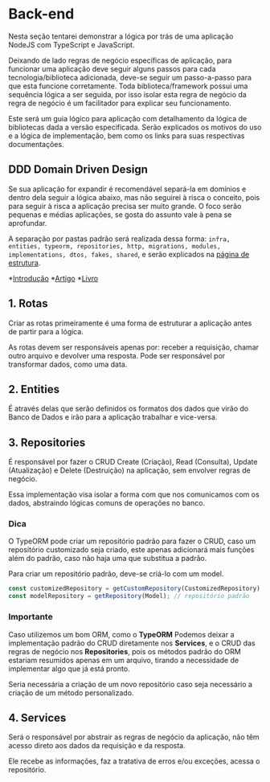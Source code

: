 # Back-end

Nesta seção tentarei demonstrar a lógica por trás de uma aplicação NodeJS com TypeScript e JavaScript.

Deixando de lado regras de negócio específicas de aplicação, para funcionar uma aplicação deve seguir alguns passos para cada tecnologia/biblioteca adicionada, deve-se seguir um passo-a-passo para que esta funcione corretamente. Toda biblioteca/framework possui uma sequência lógica a ser seguida, por isso isolar esta regra de negócio da regra de negócio é um facilitador para explicar seu funcionamento.

Este será um guia lógico para aplicação com detalhamento da lógica de bibliotecas dada a versão especificada. Serão explicados os motivos do uso e a lógica de implementação, bem como os links para suas respectivas documentações.

## DDD Domain Driven Design

Se sua aplicação for expandir é recomendável separá-la em domínios e dentro dela seguir a lógica abaixo, mas não seguirei à risca o conceito, pois para seguir à risca a aplicação precisa ser muito grande. O foco serão pequenas e médias aplicações, se gosta do assunto vale à pena se aprofundar.

A separação por pastas padrão será realizada dessa forma: `infra, entities, typeorm, repositories, http, migrations, modules, implementations, dtos, fakes, shared`, e serão explicados na [página de estrutura](#).

*[Introdução](http://www.agileandart.com/2010/07/16/ddd-introducao-a-domain-driven-design/)
*[Artigo](https://docs.microsoft.com/en-us/archive/msdn-magazine/2013/august/data-points-coding-for-domain-driven-design-tips-for-data-focused-devs)
*[Livro](https://github.com/MGustav0/tutoriando/blob/master/assets/ddd-referencia.pdf)

## 1. Rotas

Criar as rotas primeiramente é uma forma de estruturar a aplicação antes de partir para a lógica.

As rotas devem ser responsáveis apenas por: receber a requisição, chamar outro arquivo e devolver uma resposta. Pode ser responsável por transformar dados, como uma data.

## 2. Entities

É através delas que serão definidos os formatos dos dados que virão do Banco de Dados e irão para a aplicação trabalhar e vice-versa.

## 3. Repositories

É responsável por fazer o CRUD Create (Criação), Read (Consulta), Update (Atualização) e Delete (Destruição) na aplicação, sem envolver regras de negócio.

Essa implementação visa isolar a forma com que nos comunicamos com os dados, abstraindo lógicas comuns de operações no banco.

### Dica

O TypeORM pode criar um repositório padrão para fazer o CRUD, caso um repositório customizado seja criado, este apenas adicionará mais funções além do padrão, caso não haja uma que substitua a padrão.

Para criar um repositório padrão, deve-se criá-lo com um model.

```js
const customizedRepository = getCustomRepository(CustomizedRepository);
const modelRepository = getRepository(Model); // repositório padrão
```

### Importante

Caso utilizemos um bom ORM, como o __TypeORM__ Podemos deixar a implementação padrão do CRUD diretamente nos **Services**, e o CRUD das regras de negócio nos **Repositories**, pois os métodos padrão do ORM estariam resumidos apenas em um arquivo, tirando a necessidade de implementar algo que já está pronto.

Seria necessária a criação de um novo repositório caso seja necessário a criação de um método personalizado.

## 4. Services

Será o responsável por abstrair as regras de negócio da aplicação, não têm acesso direto aos dados da requisição e da resposta.

Ele recebe as informações, faz a tratativa de erros e/ou exceções, acessa o repositório.
